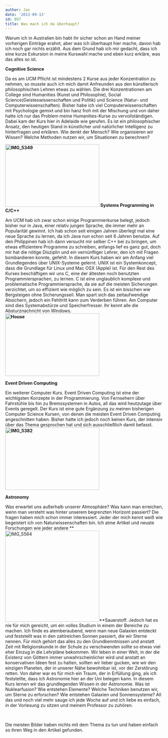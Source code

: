 ```yaml
---
author: Jan
date: '2013-09-13'
id: 897
title: Was mach ich da überhaupt?
---
```


Warum ich in Australien bin habt ihr sicher schon an Hand meiner vorherigen Einträge erahnt, aber was ich überhaupt hier mache, davon hab ich noch gar nichts erzählt. Aus dem Grund hab ich mir gedacht, dass ich eine kurze Exkursion in meine Kurswahl mache und eben kurz erkläre, was das alles so ist.

**Cognitive Science**

Da es am UCM Pflicht ist mindestens 2 Kurse aus jeder Konzentration zu nehmen, so musste auch ich mich damit Anfreunden aus den künstlerisch philosophischen Lehren etwas zu wählen. Die drei Konzentrationen am College sind Humanities (Kunst und Philosophie), Social Science(Geisteswissenschaften und Politik) und Science (Natur- und Computerwissenschaften). Bisher habe ich viel Computerwissenschaften mit Psychologie gemixt und bin hanz froh mit der Mischung und von daher hatte ich nur das Problem meine Humanities-Kurse zu vervollständigen. Dabei kam der Kurs hier in Adelaide wie gerufen. Es ist ein philosophischer Ansatz, den heutigen Stand in künstlicher und natürlicher Intelligenz zu hinterfragen und erklären. Wie denkt der Mensch? Wie organisieren wir Wissen? Welche Methoden nutzen wir, um Situationen zu berechnen?

 **[<img class="aligncenter size-medium wp-image-910" src="https://jan-steinke.de/wordpress/wp-content/uploads/2013/09/IMG_5349-300x200.jpg" alt="IMG_5349" width="300" height="200" />](https://jan-steinke.de/wordpress/wp-content/uploads/2013/09/IMG_5349.jpg) Systems Programming in C/C++**

Am UCM hab ich zwar schon einige Programmierkurse belegt, jedoch bisher nur in Java, einer relativ jungen Sprache, die immer mehr an Popularität gewinnt. Ich hab schon seit einigen Jahren überlegt mal eine neue Sprache zu lernen, da ich Java nun schon seit 6 Jahren benutze. Auf den Philippinen hab ich dann versucht mir selber C++ bei zu bringen, um etwas effizientere Programme zu schreiben, anfangs lief es ganz gut, doch mir hat die nötige Disziplin und ein vernünftiger Lehrer, den ich mit Fragen bombardieren konnte, gefehlt. In diesem Kurs haben wir am Anfang viel Grundlegendes über UNIX-Systeme gelernt. UNIX ist ein Systemkoncept, dass die Grundlage für Linux und Mac OSX (Apple) ist. Für den Rest des Kurses beschäftigen wir uns C, eine der ältesten noch benutzten Programmiersprachen, zu lernen. C ist eine unglaublich komplexe und problematische Programmiersprache, da sie auf die meisten Sicherungen verzichtet, um so effizient wie möglich zu sein. Es ist ein bisschen wie Bergsteigen ohne Sicherungsseil. Man spart sich das zeitaufwendige Absichern, jedoch ein Fehltritt kann zum Verderben führen. Am Computer sind dies Systemabstürze und Speicherfresser. Ihr kennt alle die Absturznachricht von Windows.**[<img class="aligncenter size-medium wp-image-911" src="https://jan-steinke.de/wordpress/wp-content/uploads/2013/09/House-300x200.jpg" alt="House" width="300" height="200" />](https://jan-steinke.de/wordpress/wp-content/uploads/2013/09/House.jpg)**

**Event Driven Computing**

Ein weiterer Computer Kurs. Event Driven Computing ist eine der wichtigsten Konzepte in der Programmierung. Von Fernsehern über Fahrstühle bis hin zu Bremssystemen in Autos, all das wird heutzutage über Events geregelt. Der Kurs ist eine gute Ergänzung zu meinen bisherigen Computer Science Kursen, von denen die meisten Event Driven Computing angeschnitten haben. Bisher hatte ich jedoch noch keinen Kurs, der intensiv über das Thema gesprochen hat und sich ausschließlich damit befasst.**[<img class="aligncenter size-medium wp-image-909" src="https://jan-steinke.de/wordpress/wp-content/uploads/2013/09/IMG_5382-300x200.jpg" alt="IMG_5382" width="300" height="200" />](https://jan-steinke.de/wordpress/wp-content/uploads/2013/09/IMG_5382.jpg)**

**Astronomy**

Was erwartet uns außerhalb unserer Atmosphäre? Was kann man erreichen, wenn man versteht was hinter unserem begrenzten Horizont passiert? Die fragen haben mich schon immer interessiert. Jeder der mich kennt weiß wie begeistert ich von Naturwissenschaften bin. Ich atme Artikel und neuste Forschungen wie jeder andere **[<img class="size-medium wp-image-903 alignright" src="https://jan-steinke.de/wordpress/wp-content/uploads/2013/09/IMG_5564-300x291.png" alt="IMG_5564" width="300" height="291" />](https://jan-steinke.de/wordpress/wp-content/uploads/2013/09/IMG_5564.png)**Sauerstoff. Jedoch hat es nie für mich gereicht, um ein volles Studium in einem der Bereiche zu machen. Ich finde es atemberaubend, wenn man neue Galaxien entdeckt und feststellt was in den zahlreichen Sonnen passiert, die wir Sterne nennen. Für mich gehört das alles zu den Grundkenntnissen und anstatt Zeit mit Religionskunde in der Schule zu verschwenden sollte so etwas viel eher Einzug in die Lehrpläne bekommen. Wir leben in einer Welt, in der die Existenz von Göttern immer unwahrscheinlicher wird und anstatt an konservativen Ideen fest zu halten, sollten wir lieber gucken, wie wir den einzigen Planeten, der in unserer Nähe bewohnbar ist, vor der Zerstörung retten. Von daher war es für mich ein Traum, der in Erfüllung ging, als ich feststellte, dass ich Astronomie hier an der Uni belegen kann. In diesem Kurs lernen wir das grundlegenden Wissen in der Astronomie. Was ist Nuklearfusion? Wie entstehen Elemente? Welche Techniken benutzen wir, um Sterne zu erforschen? Wie entstehen Galaxien und Sonnensysteme? All das und noch viel mehr sauge ich jede Woche auf und ich liebe es einfach, in der Vorlesung zu sitzen und meinem Professor zu zuhören.

&nbsp;

Die meisten Bilder haben nichts mit dem Thema zu tun und haben einfach so ihren Weg in den Artikel gefunden.
